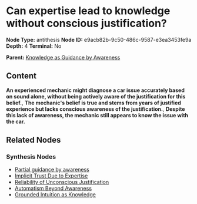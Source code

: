 # Can expertise lead to knowledge without conscious justification?

**Node Type:** antithesis
**Node ID:** e9acb82b-9c50-486c-9587-e3ea3453fe9a
**Depth:** 4
**Terminal:** No

**Parent:** [Knowledge as Guidance by Awareness](knowledge-as-guidance-by-awareness-synthesis-e0d05a37-2829-404d-a64f-4d21f3719116.md)

## Content

**An experienced mechanic might diagnose a car issue accurately based on sound alone, without being actively aware of the justification for this belief.**, **The mechanic's belief is true and stems from years of justified experience but lacks conscious awareness of the justification.**, **Despite this lack of awareness, the mechanic still appears to know the issue with the car.**

## Related Nodes

### Synthesis Nodes

- [Partial guidance by awareness](partial-guidance-by-awareness-synthesis-991bc01a-1a02-44aa-9ceb-f2f340dac243.md)
- [Implicit Trust Due to Expertise](implicit-trust-due-to-expertise-synthesis-0c9a5f08-0bac-4975-b331-72951e9c8cf4.md)
- [Reliability of Unconscious Justification](reliability-of-unconscious-justification-synthesis-1581b58c-e519-4914-b132-59774a8919bb.md)
- [Automatism Beyond Awareness](automatism-beyond-awareness-synthesis-efa8ef7c-ba54-4367-86ea-9903a7db2054.md)
- [Grounded Intuition as Knowledge](grounded-intuition-as-knowledge-synthesis-10bfdf69-e77f-4011-9a01-3b1320edc85e.md)
